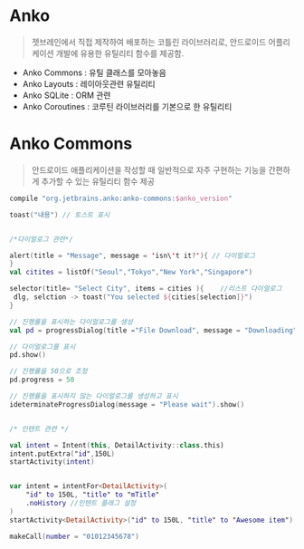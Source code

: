 # Anko

> 젯브레인에서 직접 제작하여 배포하는 코틀린 라이브러리로, 안드로이드 어플리케이션 개발에 유용한 유틸리티 함수를 제공함.

- Anko Commons : 유틸 클래스를 모아놓음 
- Anko Layouts : 레이아웃관련 유틸리티
- Anko SQLite : ORM 관련
- Anko Coroutines : 코루틴 라이브러리를 기본으로 한 유틸리티

# Anko Commons 

> 안드로이드 애플리케이션을 작성할 때 일반적으로 자주 구현하는 기능을 간편하게 추가할 수 있는 유틸리티 함수 제공

```groovy
compile "org.jetbrains.anko:anko-commons:$anko_version" 
```

```kotlin
toast("내용") // 토스트 표시


/*다이얼로그 관련*/

alert(title = "Message", message = 'isn\'t it?'){ // 다이얼로그
} 
val citites = listOf("Seoul","Tokyo","New York","Singapore")

selector(title= "Select City", items = cities ){    //리스트 다이얼로그
 dlg, selction -> toast("You selected ${cities[selection]}")
}

// 진행률을 표시하는 다이얼로그를 생성
val pd = progressDialog(title ="File Download", message = "Downloading")

// 다이얼로그를 표시
pd.show()

// 진행률을 50으로 조정
pd.progress = 50

// 진행률을 표시하지 않는 다이얼로그를 생성하고 표시
ideterminateProgressDialog(message = "Please wait").show()


/* 인텐트 관련 */

val intent = Intent(this, DetailActivity::class.this)
intent.putExtra("id",150L)
startActivity(intent)


var intent = intentFor<DetailActivity>(
    "id" to 150L, "title" to "mTitle"
    .noHistory //인텐트 플래그 설정
)
startActivity<DetailActivity>("id" to 150L, "title" to "Awesome item")

makeCall(number = "01012345678")

```

